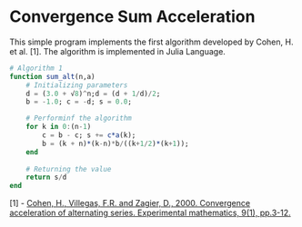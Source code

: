 # Convergence Sum Acceleration 

This simple program implements the first algorithm developed by Cohen, H. et al. [1]. The algorithm is implemented in Julia Language.

```julia 
# Algorithm 1
function sum_alt(n,a)
    # Initializing parameters
    d = (3.0 + √8)^n;d = (d + 1/d)/2;
    b = -1.0; c = -d; s = 0.0;

    # Performinf the algorithm 
    for k in 0:(n-1)
        c = b - c; s += c*a(k);
        b = (k + n)*(k-n)*b/((k+1/2)*(k+1));
    end
    
    # Returning the value 
    return s/d
end
```

[1] - [Cohen, H., Villegas, F.R. and Zagier, D., 2000. Convergence acceleration of alternating series. Experimental mathematics, 9(1), pp.3-12.](https://people.mpim-bonn.mpg.de/zagier/files/exp-math-9/fulltext.pdf) 
